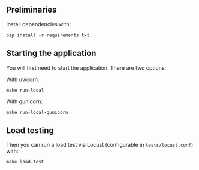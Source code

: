 ## Preliminaries

Install dependencies with:

`pip install -r requirements.txt`


## Starting the application

You will first need to start the application. There are two options:

With uvicorn:

`make run-local`

With gunicorn:

`make run-local-gunicorn`


## Load testing

Then you can run a load test via Locust (configurable in `tests/locust.conf`) with:

`make load-test`



